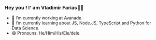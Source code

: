 ### Hey you ! I' am Vladimir Farias👊🏾

- 🔭 I’m currently working at Avanade.
- 🌱 I’m currently learning about JS, Node.JS, TypeScript and Python for Data Science.
- 😄 Pronouns: He/Him/His/Ele/dele.
